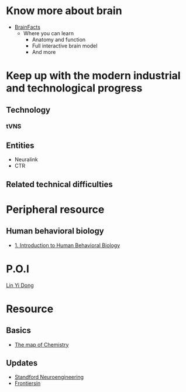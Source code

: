 # Know more about brain
- [BrainFacts](https://www.brainfacts.org/)
  - Where you can learn
    - Anatomy and function
    - Full interactive brain model
    - And more

# Keep up with the modern industrial and technological progress
## Technology
### tVNS
## Entities
- Neuralink
- CTR
## Related technical difficulties


# Peripheral resource
## Human behavioral biology
- [1. Introduction to Human Behavioral Biology](https://www.youtube.com/watch?v=NNnIGh9g6fA)

# P.O.I
[Lin Yi Dong](https://onetwo.ren/about/)

# Resource


## Basics
- [The map of Chemistry](https://www.youtube.com/watch?v=P3RXtoYCW4M)

## Updates
- [Standford Neuroengineering](https://neuroscience.stanford.edu/research/neuroengineering)
- [Frontiersin](https://www.frontiersin.org/)